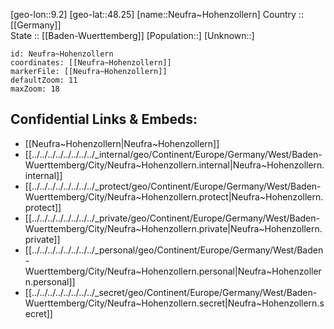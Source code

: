 ﻿---
location: [48.25,9.2] 
mapzoom: [7,12] 
mapmarker: city 
type: City
tags:
- geo/City


SpocWebEntityId: 32824
isDeleted: false
confidential: public

---
[geo-lon::9.2] 
[geo-lat::48.25] 
[name::Neufra~Hohenzollern] 
Country :: [[Germany]]  
State :: [[Baden-Wuerttemberg]] 
[Population::] 
[Unknown::] 


```leaflet
id: Neufra~Hohenzollern
coordinates: [[Neufra~Hohenzollern]] 
markerFile: [[Neufra~Hohenzollern]] 
defaultZoom: 11 
maxZoom: 18
```


## Confidential Links & Embeds: 
- [[Neufra~Hohenzollern|Neufra~Hohenzollern]]  
- [[../../../../../../../../_internal/geo/Continent/Europe/Germany/West/Baden-Wuerttemberg/City/Neufra~Hohenzollern.internal|Neufra~Hohenzollern.internal]] 
- [[../../../../../../../../_protect/geo/Continent/Europe/Germany/West/Baden-Wuerttemberg/City/Neufra~Hohenzollern.protect|Neufra~Hohenzollern.protect]] 
- [[../../../../../../../../_private/geo/Continent/Europe/Germany/West/Baden-Wuerttemberg/City/Neufra~Hohenzollern.private|Neufra~Hohenzollern.private]] 
- [[../../../../../../../../_personal/geo/Continent/Europe/Germany/West/Baden-Wuerttemberg/City/Neufra~Hohenzollern.personal|Neufra~Hohenzollern.personal]] 
- [[../../../../../../../../_secret/geo/Continent/Europe/Germany/West/Baden-Wuerttemberg/City/Neufra~Hohenzollern.secret|Neufra~Hohenzollern.secret]] 
